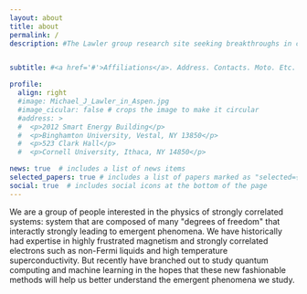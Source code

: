 ```yaml
---
layout: about
title: about
permalink: /
description: #The Lawler group research site seeking breakthroughs in condensed matter physics.


subtitle: #<a href='#'>Affiliations</a>. Address. Contacts. Moto. Etc.

profile:
  align: right
  #image: Michael_J_Lawler_in_Aspen.jpg
  #image_cicular: false # crops the image to make it circular
  #address: >
  #  <p>2012 Smart Energy Building</p>
  #  <p>Binghamton University, Vestal, NY 13850</p>
  #  <p>523 Clark Hall</p>
  #  <p>Cornell University, Ithaca, NY 14850</p>

news: true  # includes a list of news items
selected_papers: true # includes a list of papers marked as "selected={true}"
social: true  # includes social icons at the bottom of the page
---
```


We are a group of people interested in the physics of strongly correlated systems: system that are composed of many "degrees of freedom" that interactly strongly leading to emergent phenomena. We have historically had expertise in highly frustrated magnetism and strongly correlated electrons such as non-Fermi liquids and high temperature superconductivity. But recently have branched out to study quantum computing and machine learning in the hopes that these new fashionable methods will help us better understand the emergent phenomena we study.
